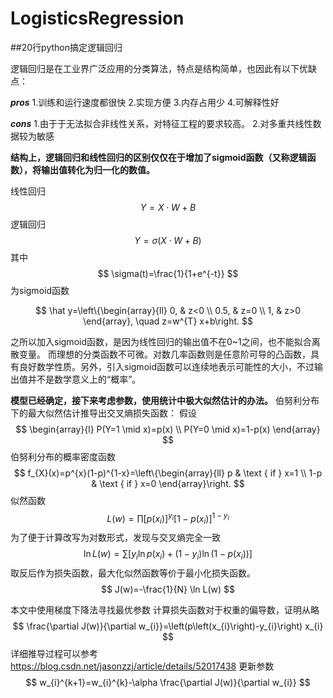 # LogisticsRegression
##20行python搞定逻辑回归

逻辑回归是在工业界广泛应用的分类算法，特点是结构简单，也因此有以下优缺点：

***pros***
1.训练和运行速度都很快
2.实现方便
3.内存占用少
4.可解释性好

***cons***
1.由于于无法拟合非线性关系，对特征工程的要求较高。
2.对多重共线性数据较为敏感


**结构上，逻辑回归和线性回归的区别仅仅在于增加了sigmoid函数（又称逻辑函数），将输出值转化为归一化的数值。**

线性回归
$$
Y=X \cdot W+B
$$
逻辑回归
$$
Y=\sigma (X \cdot W+B)
$$
其中
$$
\sigma(t)=\frac{1}{1+e^{-t}}
$$
为sigmoid函数

$$
\hat y=\left\{\begin{array}{ll}
0, & z<0 \\
0.5, & z=0 \\
1, & z>0
\end{array}, \quad z=w^{T} x+b\right.
$$

之所以加入sigmoid函数，是因为线性回归的输出值不在0~1之间，也不能拟合离散变量。
而理想的分类函数不可微。对数几率函数则是任意阶可导的凸函数，具有良好数学性质。另外，引入sigmoid函数可以连续地表示可能性的大小，不过输出值并不是数学意义上的“概率”。

**模型已经确定，接下来考虑参数，使用统计中极大似然估计的办法。**
伯努利分布下的最大似然估计推导出交叉熵损失函数：
假设
$$
\begin{array}{l}
P(Y=1 \mid x)=p(x) \\
P(Y=0 \mid x)=1-p(x)
\end{array}
$$
伯努利分布的概率密度函数
$$
f_{X}(x)=p^{x}(1-p)^{1-x}=\left\{\begin{array}{ll}
p & \text { if } x=1 \\
1-p & \text { if } x=0
\end{array}\right.
$$
似然函数
$$
L(w)=\prod\left[p\left(x_{i}\right)\right]^{y_{i}}\left[1-p\left(x_{i}\right)\right]^{1-y_{i}}
$$
为了便于计算改写为对数形式，发现与交叉熵完全一致
$$
\ln L(w)=\sum\left[y_{i} \ln p\left(x_{i}\right)+\left(1-y_{i}\right) \ln \left(1-p\left(x_{i}\right)\right)\right]
$$
取反后作为损失函数，最大化似然函数等价于最小化损失函数。
$$
J(w)=-\frac{1}{N} \ln L(w)
$$

本文中使用梯度下降法寻找最优参数
计算损失函数对于权重的偏导数，证明从略
$$
\frac{\partial J(w)}{\partial w_{i}}=\left(p\left(x_{i}\right)-y_{i}\right) x_{i}
$$
详细推导过程可以参考 https://blog.csdn.net/jasonzzj/article/details/52017438
更新参数
$$
w_{i}^{k+1}=w_{i}^{k}-\alpha \frac{\partial J(w)}{\partial w_{i}}
$$
